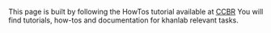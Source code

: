  This page is built by following the HowTos tutorial available at [CCBR](https://ccbr.github.io/HowTos/GitHub/basic_docs/#github-basics-documentation)
 You will find tutorials, how-tos and documentation for khanlab relevant tasks.
 
